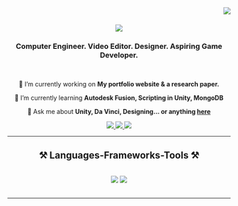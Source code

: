 <img align="right" src="https://visitor-badge.laobi.icu/badge?page_id=Chinmay-HS.Chinmay-HS" />

<h1 align="center">
    <img src="https://readme-typing-svg.herokuapp.com?font=Doto&weight=500&size=40&duration=2250&pause=500&color=B1C0F7&center=true&vCenter=true&width=435&lines=Hello+There+%3AD;%E0%A4%A8%E0%A4%AE%E0%A4%B8%E0%A5%8D%E0%A4%95%E0%A4%BE%E0%A4%B0;Bonjour;%E0%A4%A8%E0%A4%AE%E0%A4%B8%E0%A5%8D%E0%A4%A4%E0%A5%87;Hallo;I'm+Chinmay+Sawant;"/>
</h1>


<h3 align="center">Computer Engineer. Video Editor. Designer. Aspiring Game Developer.</h3>

<br/>

<div align="center">
 
 🔭 I’m currently working on **My portfolio website & a research paper.**
 
 🌱 I’m currently learning **Autodesk Fusion, Scripting in Unity, MongoDB**

💬 Ask me about **Unity, Da Vinci, Designing... or anything [here](https://github.com/Chinmay-HS/Chinmay-HS/issues)**

 </div>
 
<div align="center"> 
  <a href="mailto:sawantchinmay110@gmail.com">
    <img src="https://img.shields.io/badge/Gmail-333333?style=for-the-badge&logo=gmail&logoColor=white" />
  </a>
  <a href="https://www.linkedin.com/in/chinmay-sawant-8b3282266/" target="_blank">
    <img src="https://img.shields.io/badge/LinkedIn-0077B5?style=for-the-badge&logo=linkedin&logoColor=white" target="_blank" />
  </a>
  <a href="https://aquamarine-liger-0c035b.netlify.app/" target="_blank">
     <img src="https://img.shields.io/badge/Portfolio-FF5722?style=for-the-badge&logo=todoist&logoColor=white" target="_blank" /> <!-- sqlite, safari, google-chrome are other good icon options -->
  </a>
</div>

 <hr/>
 
<h2 align="center">⚒️ Languages-Frameworks-Tools ⚒️</h2>
<br/>
<div align="center">
    <img src="https://skillicons.dev/icons?i=react,html,vscode,github,figma,git,nodejs,python,js,express,mongodb,java,mysql"/>
    <img src="https://skillicons.dev/icons?i=cs,autocad,ai,ps,pr,ae,au,blender,unity,xd,rider" /><br>
</div>

<br/>
<hr/>
<!--
    <div align="center">
      <h2>🐍 My Contributions 🐍</h2>
      <br>
      <img alt="snake eating my contributions" src="https://raw.githubusercontent.com/Chinmay-HS/Chinmay-HS/output/github-contribution-grid-snake.svg" />
      
      <br/><br/><br/>
    </div>
    
    <hr/>
    
    <h2 align="center">⚡ Stats ⚡</h2>
    <br>
    <div align=center>
      <img width=390 src="https://github-readme-streak-stats-Chinmay-HS.vercel.app/?user=Chinmay-HS&count_private=true&theme=react&border_radius=10" alt="streak stats"/>
      <img width=390 src="https://github-readme-stats-Chinmay-HS.vercel.app/api?username=Chinmay-HS&count_private=true&show_icons=true&theme=react&rank_icon=github&border_radius=10" alt="readme stats" />
      <br/>
      <img width=325 align="center" src="https://github-readme-stats-Chinmay-HS.vercel.app/api/top-langs/?username=Chinmay-HS&hide=HTML&langs_count=8&layout=compact&theme=react&border_radius=10&size_weight=0.5&count_weight=0.5&exclude_repo=github-readme-stats" alt="top langs" />
    </div>
    
    <br/><br/>
    
    <hr/>
    
    <br/>
    
    <div align="center">
    <a href='https://ko-fi.com/V7V4RAK9C' target='_blank'><img height='64' style='border:0px;height:64px;' src='https://storage.ko-fi.com/cdn/kofi1.png?v=3' border='0' alt='Buy Me a Coffee at ko-fi.com' /></a>
    </div>
    
    <br/>

<!--
**Chinmay-HS/Chinmay-HS** is a ✨ _special_ ✨ repository because its `README.md` (this file) appears on your GitHub profile.

Here are some ideas to get you started:

- 🔭 I’m currently working on ...
- 🌱 I’m currently learning ...
- 👯 I’m looking to collaborate on ...
- 🤔 I’m looking for help with ...
- 💬 Ask me about ...
- 📫 How to reach me: ...
- 😄 Pronouns: ...
- ⚡ Fun fact: ...
-->


<!--
**Chinmay-HS/Chinmay-HS** is a ✨ _special_ ✨ repository because its `README.md` (this file) appears on your GitHub profile.

Here are some ideas to get you started:

- 🔭 I’m currently working on ...
- 🌱 I’m currently learning ...
- 👯 I’m looking to collaborate on ...
- 🤔 I’m looking for help with ...
- 💬 Ask me about ...
- 📫 How to reach me: ...
- 😄 Pronouns: ...
- ⚡ Fun fact: ...
-->
